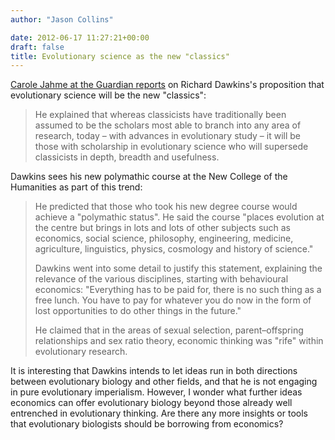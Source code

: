 ```yaml
---
author: "Jason Collins"

date: 2012-06-17 11:27:21+00:00
draft: false
title: Evolutionary science as the new "classics"
---
```


[Carole Jahme at the Guardian reports](http://www.guardian.co.uk/science/blog/2012/jun/12/richard-dawkins-evolution-new-classics) on Richard Dawkins's proposition that evolutionary science will be the new "classics":



<blockquote>He explained that whereas classicists have traditionally been assumed to be the scholars most able to branch into any area of research, today – with advances in evolutionary study – it will be those with scholarship in evolutionary science who will supersede classicists in depth, breadth and usefulness.</blockquote>



Dawkins sees his new polymathic course at the New College of the Humanities as part of this trend:



<blockquote>He predicted that those who took his new degree course would achieve a "polymathic status". He said the course "places evolution at the centre but brings in lots and lots of other subjects such as economics, social science, philosophy, engineering, medicine, agriculture, linguistics, physics, cosmology and history of science."

Dawkins went into some detail to justify this statement, explaining the relevance of the various disciplines, starting with behavioural economics: "Everything has to be paid for, there is no such thing as a free lunch. You have to pay for whatever you do now in the form of lost opportunities to do other things in the future."

He claimed that in the areas of sexual selection, parent–offspring relationships and sex ratio theory, economic thinking was "rife" within evolutionary research.</blockquote>



It is interesting that Dawkins intends to let ideas run in both directions between evolutionary biology and other fields, and that he is not engaging in pure evolutionary imperialism. However, I wonder what further ideas economics can offer evolutionary biology beyond those already well entrenched in evolutionary thinking. Are there any more insights or tools that evolutionary biologists should be borrowing from economics?
